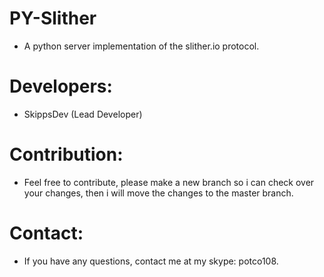 # PY-Slither
* A python server implementation of the slither.io protocol.

# Developers:
* SkippsDev (Lead Developer)

# Contribution:
* Feel free to contribute, please make a new branch so i can check over your changes, then i will move the changes to the master branch.

# Contact:
* If you have any questions, contact me at my skype: potco108.
